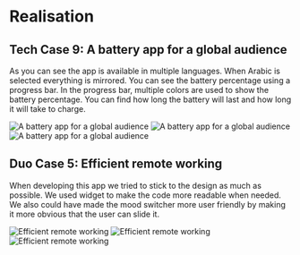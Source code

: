 # Realisation

## Tech Case 9: A battery app for a global audience

As you can see the app is available in multiple languages. When Arabic is selected everything is mirrored. You can see the battery percentage using a progress bar. In the progress bar, multiple colors are used to show the battery percentage. You can find how long the battery will last and how long it will take to charge.

![A battery app for a global audience](../Images/Screenshot_1709909610.png)
![A battery app for a global audience](../Images/Screenshot_1709909620.png)
![A battery app for a global audience](../Images/Screenshot_1709909632.png)

## Duo Case 5: Efficient remote working

When developing this app we tried to stick to the design as much as possible. We used widget to make the code more readable when needed. We also could have made the mood switcher more user friendly by making it more obvious that the user can slide it.

![Efficient remote working](../Images/Screenshot_1709909333.png)
![Efficient remote working](../Images/Screenshot_1709909412.png)
![Efficient remote working](../Images/Screenshot_1709909417.png)
